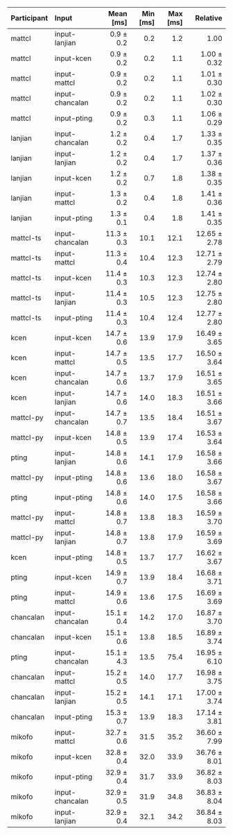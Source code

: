 | Participant | Input | Mean [ms] | Min [ms] | Max [ms] | Relative |
|:---|:---|---:|---:|---:|---:|
| mattcl | input-lanjian | 0.9 ± 0.2 | 0.2 | 1.2 | 1.00 |
| mattcl | input-kcen | 0.9 ± 0.2 | 0.2 | 1.1 | 1.00 ± 0.32 |
| mattcl | input-mattcl | 0.9 ± 0.2 | 0.2 | 1.1 | 1.01 ± 0.30 |
| mattcl | input-chancalan | 0.9 ± 0.2 | 0.2 | 1.1 | 1.02 ± 0.30 |
| mattcl | input-pting | 0.9 ± 0.2 | 0.3 | 1.1 | 1.06 ± 0.29 |
| lanjian | input-chancalan | 1.2 ± 0.2 | 0.4 | 1.7 | 1.33 ± 0.35 |
| lanjian | input-lanjian | 1.2 ± 0.2 | 0.4 | 1.7 | 1.37 ± 0.36 |
| lanjian | input-kcen | 1.2 ± 0.2 | 0.7 | 1.8 | 1.38 ± 0.35 |
| lanjian | input-mattcl | 1.3 ± 0.2 | 0.4 | 1.8 | 1.41 ± 0.36 |
| lanjian | input-pting | 1.3 ± 0.1 | 0.4 | 1.8 | 1.41 ± 0.35 |
| mattcl-ts | input-chancalan | 11.3 ± 0.3 | 10.1 | 12.1 | 12.65 ± 2.78 |
| mattcl-ts | input-mattcl | 11.3 ± 0.4 | 10.4 | 12.3 | 12.71 ± 2.79 |
| mattcl-ts | input-kcen | 11.4 ± 0.3 | 10.3 | 12.3 | 12.74 ± 2.80 |
| mattcl-ts | input-lanjian | 11.4 ± 0.3 | 10.5 | 12.3 | 12.75 ± 2.80 |
| mattcl-ts | input-pting | 11.4 ± 0.3 | 10.4 | 12.4 | 12.77 ± 2.80 |
| kcen | input-kcen | 14.7 ± 0.6 | 13.9 | 17.9 | 16.49 ± 3.65 |
| kcen | input-mattcl | 14.7 ± 0.5 | 13.5 | 17.7 | 16.50 ± 3.64 |
| kcen | input-chancalan | 14.7 ± 0.6 | 13.7 | 17.9 | 16.51 ± 3.65 |
| kcen | input-lanjian | 14.7 ± 0.6 | 14.0 | 18.3 | 16.51 ± 3.66 |
| mattcl-py | input-chancalan | 14.7 ± 0.7 | 13.5 | 18.4 | 16.51 ± 3.67 |
| mattcl-py | input-kcen | 14.8 ± 0.5 | 13.9 | 17.4 | 16.53 ± 3.64 |
| pting | input-lanjian | 14.8 ± 0.6 | 14.1 | 17.9 | 16.58 ± 3.66 |
| mattcl-py | input-pting | 14.8 ± 0.6 | 13.6 | 18.0 | 16.58 ± 3.67 |
| pting | input-pting | 14.8 ± 0.6 | 14.0 | 17.5 | 16.58 ± 3.66 |
| mattcl-py | input-mattcl | 14.8 ± 0.7 | 13.8 | 18.3 | 16.59 ± 3.70 |
| mattcl-py | input-lanjian | 14.8 ± 0.7 | 13.8 | 17.9 | 16.59 ± 3.69 |
| kcen | input-pting | 14.8 ± 0.5 | 13.7 | 17.7 | 16.62 ± 3.67 |
| pting | input-kcen | 14.9 ± 0.7 | 13.9 | 18.4 | 16.68 ± 3.71 |
| pting | input-mattcl | 14.9 ± 0.6 | 13.6 | 17.5 | 16.69 ± 3.69 |
| chancalan | input-chancalan | 15.1 ± 0.4 | 14.2 | 17.0 | 16.87 ± 3.70 |
| chancalan | input-kcen | 15.1 ± 0.6 | 13.8 | 18.5 | 16.89 ± 3.74 |
| pting | input-chancalan | 15.1 ± 4.3 | 13.5 | 75.4 | 16.95 ± 6.10 |
| chancalan | input-mattcl | 15.2 ± 0.5 | 14.0 | 17.7 | 16.98 ± 3.75 |
| chancalan | input-lanjian | 15.2 ± 0.5 | 14.1 | 17.1 | 17.00 ± 3.74 |
| chancalan | input-pting | 15.3 ± 0.7 | 13.9 | 18.3 | 17.14 ± 3.81 |
| mikofo | input-mattcl | 32.7 ± 0.6 | 31.5 | 35.2 | 36.60 ± 7.99 |
| mikofo | input-kcen | 32.8 ± 0.4 | 32.0 | 33.9 | 36.76 ± 8.01 |
| mikofo | input-pting | 32.9 ± 0.4 | 31.7 | 33.9 | 36.82 ± 8.03 |
| mikofo | input-chancalan | 32.9 ± 0.5 | 31.9 | 34.8 | 36.83 ± 8.04 |
| mikofo | input-lanjian | 32.9 ± 0.4 | 32.1 | 34.2 | 36.84 ± 8.03 |
